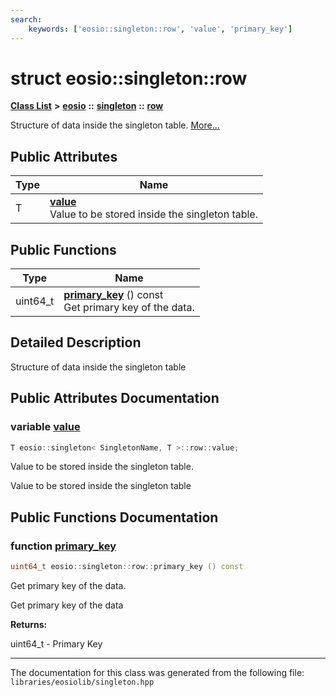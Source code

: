 ```yaml
---
search:
    keywords: ['eosio::singleton::row', 'value', 'primary_key']
---
```


# struct eosio::singleton::row

[**Class List**](annotated.md) **>** [**eosio**](namespaceeosio.md) **::** [**singleton**](classeosio_1_1singleton.md) **::** [**row**](structeosio_1_1singleton_1_1row.md)


Structure of data inside the singleton table. [More...](#detailed-description)
## Public Attributes

|Type|Name|
|-----|-----|
|T|[**value**](structeosio_1_1singleton_1_1row_a1453fcd490c4d142635fbb30a01d8d82.md#1a1453fcd490c4d142635fbb30a01d8d82)<br>Value to be stored inside the singleton table. |


## Public Functions

|Type|Name|
|-----|-----|
|uint64\_t|[**primary\_key**](structeosio_1_1singleton_1_1row_a9849634575cdaa0d994f5bef1f8ee141.md#1a9849634575cdaa0d994f5bef1f8ee141) () const <br>Get primary key of the data. |


## Detailed Description

Structure of data inside the singleton table 
## Public Attributes Documentation

### variable <a id="1a1453fcd490c4d142635fbb30a01d8d82" href="#1a1453fcd490c4d142635fbb30a01d8d82">value</a>

```cpp
T eosio::singleton< SingletonName, T >::row::value;
```

Value to be stored inside the singleton table. 

Value to be stored inside the singleton table 

## Public Functions Documentation

### function <a id="1a9849634575cdaa0d994f5bef1f8ee141" href="#1a9849634575cdaa0d994f5bef1f8ee141">primary\_key</a>

```cpp
uint64_t eosio::singleton::row::primary_key () const
```

Get primary key of the data. 

Get primary key of the data


**Returns:**

uint64\_t - Primary Key 






----------------------------------------
The documentation for this class was generated from the following file: `libraries/eosiolib/singleton.hpp`
